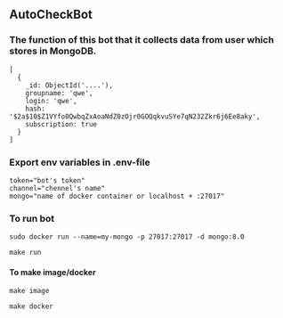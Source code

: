 ## AutoCheckBot

<h3> The function of this bot that it collects data from user which stores in MongoDB. </h3>

```
[
  {
    _id: ObjectId('....'),
    groupname: 'qwe',
    login: 'qwe',
    hash: '$2a$10$Z1VYfo0QwbqZxAoaNdZ0zOjr0GOQqkvuSYe7qN232Zkr6j6Ee8aky',
    subscription: true
  }
]

```

<h3>Export env variables in .env-file</h3>

```
token="bot's token"
channel="chennel's name"
mongo="name of docker container or localhost + :27017"
```

<h3>To run bot</h3>    

```
sudo docker run --name=my-mongo -p 27017:27017 -d mongo:8.0
```

```
make run
``` 

<h4>To make image/docker </h4>

```
make image
```

```
make docker
```

